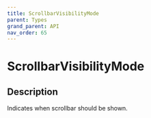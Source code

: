 ```yaml
---
title: ScrollbarVisibilityMode
parent: Types
grand_parent: API
nav_order: 65
---
```


# ScrollbarVisibilityMode

## Description

Indicates when scrollbar should be shown.
